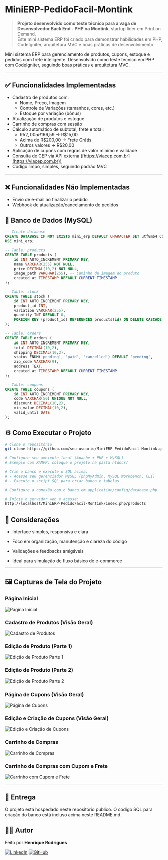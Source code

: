 # MiniERP-PedidoFacil-Montink

> **Projeto desenvolvido como teste técnico para a vaga de Desenvolvedor Back End - PHP na Montink**, startup líder em Print on Demand.  
> Este mini sistema ERP foi criado para demonstrar habilidades em PHP, CodeIgniter, arquitetura MVC e boas práticas de desenvolvimento.

Mini sistema ERP para gerenciamento de produtos, cupons, estoque e pedidos com frete inteligente. Desenvolvido como teste técnico em PHP com CodeIgniter, seguindo boas práticas e arquitetura MVC.

---

## ✅ Funcionalidades Implementadas

- Cadastro de produtos com:
  - Nome, Preço, Imagem
  - Controle de Variações (tamanhos, cores, etc.)
  - Estoque por variação (bônus)
- Atualização de produtos e estoque
- Carrinho de compras com sessão
- Cálculo automático de subtotal, frete e total:
  - R$52,00 a R$166,59 → R$15,00
  - Acima de R$200,00 → Frete Grátis
  - Outros valores → R$20,00
- Aplicação de cupons com regras de valor mínimo e validade
- Consulta de CEP via API externa ([https://viacep.com.br](https://viacep.com.br))
- Código limpo, simples, seguindo padrão MVC

---

## ❌ Funcionalidades Não Implementadas

- Envio de e-mail ao finalizar o pedido
- Webhook de atualização/cancelamento de pedidos


## 🧱 Banco de Dados (MySQL)

```sql
-- Create database
CREATE DATABASE IF NOT EXISTS mini_erp DEFAULT CHARACTER SET utf8mb4 COLLATE utf8mb4_general_ci;
USE mini_erp;

-- Table: products
CREATE TABLE products (
    id INT AUTO_INCREMENT PRIMARY KEY,
    name VARCHAR(255) NOT NULL,
    price DECIMAL(10,2) NOT NULL,
    image_path VARCHAR(255), -- Caminho da imagem do produto
    created_at TIMESTAMP DEFAULT CURRENT_TIMESTAMP
);

-- Table: stock
CREATE TABLE stock (
    id INT AUTO_INCREMENT PRIMARY KEY,
    product_id INT,
    variation VARCHAR(255),
    quantity INT DEFAULT 0,
    FOREIGN KEY (product_id) REFERENCES products(id) ON DELETE CASCADE
);

-- Table: orders
CREATE TABLE orders (
    id INT AUTO_INCREMENT PRIMARY KEY,
    total DECIMAL(10,2),
    shipping DECIMAL(10,2),
    status ENUM('pending', 'paid', 'cancelled') DEFAULT 'pending',
    zip_code VARCHAR(9),
    address TEXT,
    created_at TIMESTAMP DEFAULT CURRENT_TIMESTAMP
);

-- Table: coupons
CREATE TABLE coupons (
    id INT AUTO_INCREMENT PRIMARY KEY,
    code VARCHAR(50) UNIQUE NOT NULL,
    discount DECIMAL(10,2),
    min_value DECIMAL(10,2),
    valid_until DATE
);
```

## ⚙️ Como Executar o Projeto
```bash
# Clone o repositório
git clone https://github.com/seu-usuario/MiniERP-PedidoFacil-Montink.git

# Configure seu ambiente local (Apache + PHP + MySQL)
# Exemplo com XAMPP: coloque o projeto na pasta htdocs/

# Crie o banco e execute o SQL acima:
# - Acesse seu gerenciador MySQL (phpMyAdmin, MySQL Workbench, CLI)
# - Execute o script SQL para criar banco e tabelas

# Configure a conexão com o banco em application/config/database.php

# Inicie o servidor web e acesse:
http://localhost/MiniERP-PedidoFacil-Montink/index.php/products
```

## 📌 Considerações
- Interface simples, responsiva e clara

- Foco em organização, manutenção e clareza do código

- Validações e feedbacks amigáveis

- Ideal para simulação de fluxo básico de e-commerce

---

## 🖼️ Capturas de Tela do Projeto

### Página Inicial
![Página Inicial](assets/screenshots/pagina_inicial.png)

### Cadastro de Produtos (Visão Geral)
![Cadastro de Produtos](assets/screenshots/cadastro_de_produtos.png)

### Edição de Produto (Parte 1)
![Edição de Produto Parte 1](assets/screenshots/modo_edicao_1.png)

### Edição de Produto (Parte 2)
![Edição de Produto Parte 2](assets/screenshots/modo_edicao_2.png)

### Página de Cupons (Visão Geral)
![Página de Cupons](assets/screenshots/pagina_cupons.png)

### Edição e Criação de Cupons (Visão Geral)
![Edição e Criação de Cupons](assets/screenshots/edicao_e_criacao_cupons.png)

### Carrinho de Compras
![Carrinho de Compras](assets/screenshots/carrinho_de_compras.png)

### Carrinho de Compras com Cupom e Frete
![Carrinho com Cupom e Frete](assets/screenshots/carrinho_de_compras_cupom_e_frete.png)

---

## 🚀 Entrega
O projeto está hospedado neste repositório público. O código SQL para criação do banco está incluso acima neste README.md.


## 🙋‍♂️ Autor

Feito por **Henrique Rodrigues**

[![LinkedIn](https://img.shields.io/badge/-LinkedIn-0A66C2?style=flat&logo=linkedin&logoColor=white)](https://www.linkedin.com/in/henriquerodrigues-dev/)
[![GitHub](https://img.shields.io/badge/-GitHub-181717?style=flat&logo=github&logoColor=white)](https://github.com/henriquerodrigues-dev)
